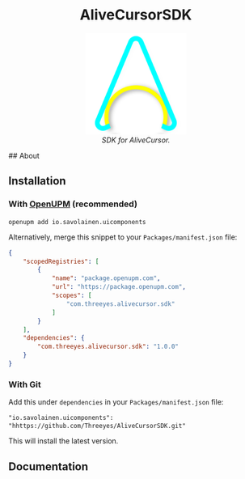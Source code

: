 <h1 align="center">AliveCursorSDK</h1>

<p align="center">
    <img src="https://github.com/Threeyes/AliveCursorSDK/blob/main/Threeyes/SDK/Textures/ACSDK%20Icon.png?raw=true" alt="Logo" width="200px" height="200px" />
    <br />
    <i>SDK for AliveCursor.</i>
</p>
## About

## Installation

### With [OpenUPM](https://openupm.com/packages/com.threeyes.alivecursor.sdk/) (recommended)

```shell
openupm add io.savolainen.uicomponents
```

Alternatively, merge this snippet to your `Packages/manifest.json` file:

```json
{
    "scopedRegistries": [
        {
            "name": "package.openupm.com",
            "url": "https://package.openupm.com",
            "scopes": [
                "com.threeyes.alivecursor.sdk"
            ]
        }
    ],
    "dependencies": {
        "com.threeyes.alivecursor.sdk": "1.0.0"
    }
}
```

### With Git

Add this under `dependencies` in your `Packages/manifest.json` file:

```
"io.savolainen.uicomponents": "hhttps://github.com/Threeyes/AliveCursorSDK.git"
```

This will install the latest version.

## Documentation
